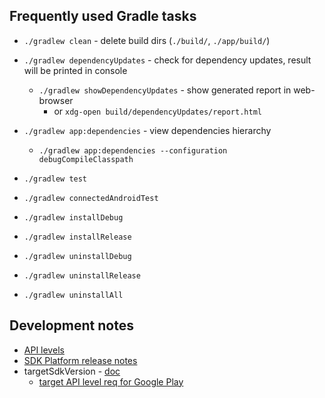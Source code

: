 ## Frequently used Gradle tasks

- `./gradlew clean` - delete build dirs (`./build/`, `./app/build/`)
- `./gradlew dependencyUpdates` - check for dependency updates, result will be printed in console
    - `./gradlew showDependencyUpdates` - show generated report in web-browser
        - or `xdg-open build/dependencyUpdates/report.html`
- `./gradlew app:dependencies` - view dependencies hierarchy
    - `./gradlew app:dependencies --configuration debugCompileClasspath`

- `./gradlew test`
- `./gradlew connectedAndroidTest`

- `./gradlew installDebug`
- `./gradlew installRelease`
- `./gradlew uninstallDebug`
- `./gradlew uninstallRelease`
- `./gradlew uninstallAll`


## Development notes

- [API levels](https://apilevels.com)
- [SDK Platform release notes](https://developer.android.com/tools/releases/platforms)
- targetSdkVersion - [doc](https://support.google.com/googleplay/android-developer/answer/9859152?rd=1#targetsdk)
    - [target API level req for Google Play](https://support.google.com/googleplay/android-developer/answer/11926878?sjid=12347168255939481243-EU)


